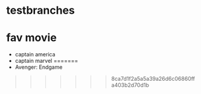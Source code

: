 # testbranches

# fav movie
- captain america 
- captain marvel
=======
- Avenger: Endgame

>>>>>>> 8ca7d1f2a5a5a39a26d6c06860ffa403b2d70d1b

